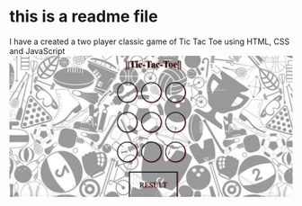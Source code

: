# this is a readme file

I have a created a two player classic game of Tic Tac Toe using HTML, CSS and JavaScript
![Screenshot](https://github.com/Dirgh-Shah/TicTacToe_DirghShah/blob/main/Screenshot.jpeg?raw=true)
